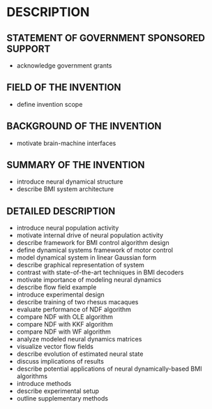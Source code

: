 # DESCRIPTION

## STATEMENT OF GOVERNMENT SPONSORED SUPPORT

- acknowledge government grants

## FIELD OF THE INVENTION

- define invention scope

## BACKGROUND OF THE INVENTION

- motivate brain-machine interfaces

## SUMMARY OF THE INVENTION

- introduce neural dynamical structure
- describe BMI system architecture

## DETAILED DESCRIPTION

- introduce neural population activity
- motivate internal drive of neural population activity
- describe framework for BMI control algorithm design
- define dynamical systems framework of motor control
- model dynamical system in linear Gaussian form
- describe graphical representation of system
- contrast with state-of-the-art techniques in BMI decoders
- motivate importance of modeling neural dynamics
- describe flow field example
- introduce experimental design
- describe training of two rhesus macaques
- evaluate performance of NDF algorithm
- compare NDF with OLE algorithm
- compare NDF with KKF algorithm
- compare NDF with WF algorithm
- analyze modeled neural dynamics matrices
- visualize vector flow fields
- describe evolution of estimated neural state
- discuss implications of results
- describe potential applications of neural dynamically-based BMI algorithms
- introduce methods
- describe experimental setup
- outline supplementary methods

